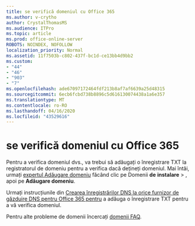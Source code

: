 ```yaml
---
title: se verifică domeniul cu Office 365
ms.author: v-crytho
author: CrystalThomasMS
ms.audience: ITPro
ms.topic: article
ms.prod: office-online-server
ROBOTS: NOINDEX, NOFOLLOW
localization_priority: Normal
ms.assetid: 11f7503b-c802-437f-bc1d-ce13bb4d9bb2
ms.custom:
- "44"
- "46"
- "903"
- "7"
ms.openlocfilehash: ade67097172464fdf213b8af7af6639a25d48315
ms.sourcegitcommit: 6ecb6fcbd738b8896c5d616130074438a1a6e357
ms.translationtype: MT
ms.contentlocale: ro-RO
ms.lasthandoff: 04/16/2020
ms.locfileid: "43529616"
---
```

# <a name="how-to-verify-your-domain-with-office-365"></a>se verifică domeniul cu Office 365

Pentru a verifica domeniul dvs., va trebui să adăugați o înregistrare TXT la registratorul de domeniu pentru a verifica dacă dețineți domeniul. Mai întâi, urmați [expertul Adăugare domeniu](https://portal.office.com/adminportal/home#/Domains/Wizard) făcând clic pe Domenii **de** **instalare** \> , apoi pe **Adăugare domeniu**.
  
Urmați instrucțiunile din [Crearea înregistrărilor DNS la orice furnizor de găzduire DNS pentru Office 365 pentru](https://docs.microsoft.com/office365/admin/get-help-with-domains/create-dns-records-at-any-dns-hosting-provider) a adăuga o înregistrare TXT pentru a vă verifica domeniul.

Pentru alte probleme de domenii încercați [domenii FAQ](https://docs.microsoft.com/microsoft-365/admin/setup/domains-faq).
